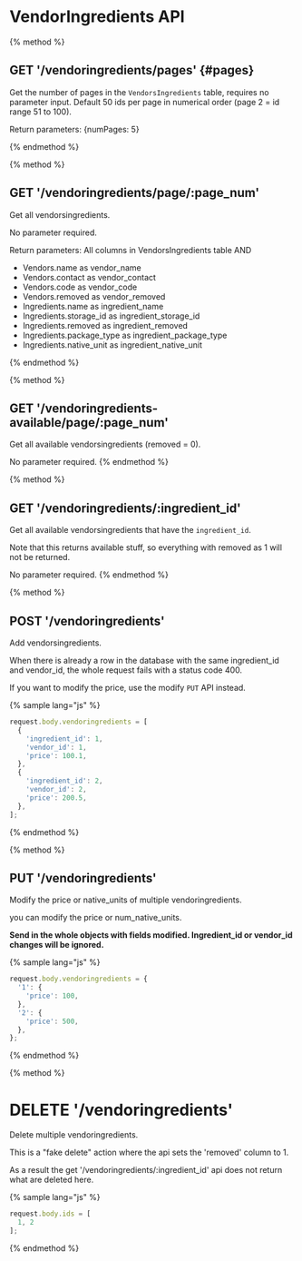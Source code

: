 # VendorIngredients API

{% method %}
## GET '/vendoringredients/pages' {#pages}

Get the number of pages in the `VendorsIngredients` table, requires no parameter input. Default 50 ids per page in numerical order (page 2 = id range 51 to 100).

Return parameters:
{numPages: 5}

{% endmethod %}

{% method %}
## GET '/vendoringredients/page/:page_num'

Get all vendorsingredients.

No parameter required.

Return parameters:
All columns in VendorsIngredients table AND
- Vendors.name as vendor_name
- Vendors.contact as vendor_contact
- Vendors.code as vendor_code
- Vendors.removed as vendor_removed
- Ingredients.name as ingredient_name
- Ingredients.storage_id as ingredient_storage_id
- Ingredients.removed as ingredient_removed
- Ingredients.package_type as ingredient_package_type
- Ingredients.native_unit as ingredient_native_unit

{% endmethod %}

{% method %}
## GET '/vendoringredients-available/page/:page_num'

Get all available vendorsingredients (removed = 0).

No parameter required.
{% endmethod %}

{% method %}
## GET '/vendoringredients/:ingredient_id'

Get all available vendorsingredients that have the `ingredient_id`.

Note that this returns available stuff, so everything with removed as 1 will not be returned.

No parameter required.
{% endmethod %}

{% method %}
## POST '/vendoringredients'

Add vendorsingredients.

When there is already a row in the database with the same ingredient_id and vendor_id, the whole request fails with a status code 400.

If you want to modify the price, use the modify `PUT` API instead.

{% sample lang="js" %}
```js
request.body.vendoringredients = [
  {
    'ingredient_id': 1,
    'vendor_id': 1,
    'price': 100.1,
  },
  {
    'ingredient_id': 2,
    'vendor_id': 2,
    'price': 200.5,
  },
];
```
{% endmethod %}

{% method %}
## PUT '/vendoringredients'

Modify the price or native_units of multiple vendoringredients.

you can modify the price or num_native_units.

**Send in the whole objects with fields modified. Ingredient_id or vendor_id changes will be ignored.**

{% sample lang="js" %}
```js
request.body.vendoringredients = {
  '1': {
    'price': 100,
  },
  '2': {
    'price': 500,
  },
};
```
{% endmethod %}

{% method %}
# DELETE '/vendoringredients'

Delete multiple vendoringredients.

This is a "fake delete" action where the api sets the 'removed' column to 1.

As a result the get '/vendoringredients/:ingredient_id' api does not return what are deleted here.

{% sample lang="js" %}
```js
request.body.ids = [
  1, 2
];
```
{% endmethod %}